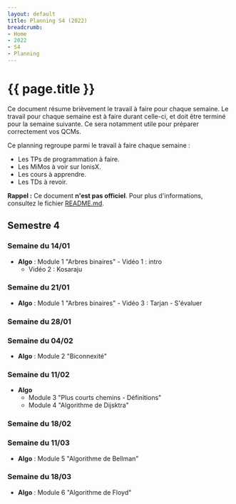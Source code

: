 ```yaml
---
layout: default
title: Planning S4 (2022)
breadcrumb:
- Home
- 2022
- S4
- Planning
---
```


# {{ page.title }}

Ce document résume brièvement le travail à faire pour chaque semaine.
Le travail pour chaque semaine est à faire durant celle-ci, et doit être terminé pour la semaine suivante. Ce sera notamment utile pour préparer correctement vos QCMs.

Ce planning regroupe parmi le travail à faire chaque semaine :
- Les TPs de programmation à faire.
- Les MiMos à voir sur IonisX.
- Les cours à apprendre.
- Les TDs à revoir.

**Rappel :** Ce document **n'est pas officiel**.
Pour plus d'informations, consultez le fichier [README.md](../../README.md).


## Semestre 4

### Semaine du 14/01

- **Algo** : Module 1 "Arbres binaires"
		- Vidéo 1 : intro
    - Vidéo 2 : Kosaraju

### Semaine du 21/01

- **Algo** : Module 1 "Arbres binaires"
		- Vidéo 3 : Tarjan
		- S'évaluer

### Semaine du 28/01

### Semaine du 04/02

- **Algo** : Module 2 "Biconnexité"

### Semaine du 11/02

- **Algo**
  - Module 3 "Plus courts chemins - Définitions"
  - Module 4 "Algorithme de Dijsktra"

### Semaine du 18/02

### Semaine du 11/03

- **Algo** : Module 5 "Algorithme de Bellman"

### Semaine du 18/03

- **Algo** : Module 6 "Algorithme de Floyd"

